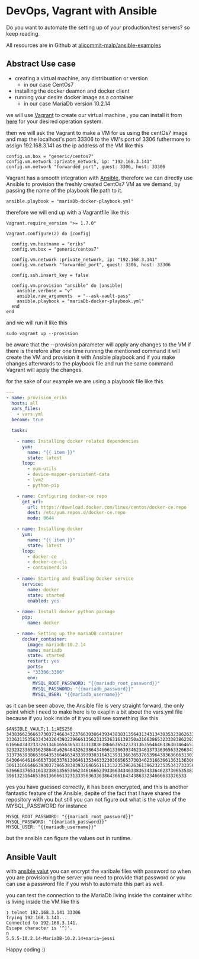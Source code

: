 # DevOps, Vagrant with Ansible 

Do you want to automate the setting up of your production/test servers? so keep reading.

All resources are in Github at [alicommit-malp/ansible-examples](https://github.com/alicommit-malp/ansible-examples)

## Abstract Use case 

- creating a virtual machine, any distribuation or version
  -  in our case CentOs7
- installing the docker deamon and docker client 
- running your desire docker image as a container
  - in our case MariaDb version 10.2.14
  
we will use [Vagrant](https://www.vagrantup.com) to create our virtual machine , you can install it from [here](https://www.vagrantup.com/downloads.html) for your desired operation system.


then we will ask the Vagrant to make a VM for us using the centOs7 image and  map the localhost's port 33306 to the VM's port of 3306 futhermore to assign 192.168.3.141 as the ip address of the VM like this 

```
config.vm.box = "generic/centos7"
config.vm.network :private_network, ip: "192.168.3.141"
config.vm.network "forwarded_port", guest: 3306, host: 33306

```

Vagrant has a smooth integration with [Ansible](https://www.ansible.com), therefore we can directly use Ansible to provision the freshly created CentOs7 VM as we demand, by passing the name of the playbook file path to it.

```
ansible.playbook = "mariaDb-docker-playbook.yml"
```

therefore we will end up with a Vagrantfile like this 
```
Vagrant.require_version ">= 1.7.0"

Vagrant.configure(2) do |config|

  config.vm.hostname = "eriks"
  config.vm.box = "generic/centos7"

  config.vm.network :private_network, ip: "192.168.3.141"
  config.vm.network "forwarded_port", guest: 3306, host: 33306

  config.ssh.insert_key = false

  config.vm.provision "ansible" do |ansible|
    ansible.verbose = "v"
    ansible.raw_arguments  = "--ask-vault-pass"
    ansible.playbook = "mariaDb-docker-playbook.yml"
  end
end
```
and we will run it like this 

```
sudo vagrant up --provision
```
be aware that the --provision parameter will apply any changes to the VM if there is therefore after one time running the mentioned command it will create the VM and provision it with Ansible playbook and if you make changes afterwards to the playbook file and run the same command Vagrant will apply the changes.

for the sake of our example we are using a playbook file like this 

```yml
---
- name: provision_eriks
  hosts: all
  vars_files:
    - vars.yml
  become: true

  tasks:

    - name: Installing docker related dependencies
      yum:   
        name: "{{ item }}"
        state: latest
      loop:
        - yum-utils
        - device-mapper-persistent-data
        - lvm2
        - python-pip

    - name: Configuring docker-ce repo
      get_url:
        url: https://download.docker.com/linux/centos/docker-ce.repo
        dest: /etc/yum.repos.d/docker-ce.repo
        mode: 0644

    - name: Installing docker
      yum:   
        name: "{{ item }}"
        state: latest
      loop:
        - docker-ce
        - docker-ce-cli 
        - containerd.io
        
    - name: Starting and Enabling Docker service
      service:
        name: docker
        state: started
        enabled: yes
    
    - name: Install docker python package 
      pip:
        name: docker 

    - name: Setting up the mariaDB container 
      docker_container:
        image: mariadb:10.2.14
        name: mariadb
        state: started
        restart: yes
        ports:
        - "33306:3306"
        env:
          MYSQL_ROOT_PASSWORD: "{{mariadb_root_password}}"
          MYSQL_PASSWORD: "{{mariadb_password}}"
          MYSQL_USER: "{{mariadb_username}}"

```

as it can be seen above, the Ansible file is very straight forward, the only point which i need to make here is to exaplin a bit about the vars.yml file because if you look inside of it you will see something like this

```
$ANSIBLE_VAULT;1.1;AES256
34383662366637303734663432376630306439343838313564313431343035323862633166363366
3336313535633434326439323966613562313536316138350a316638653233383862383235323965
61666434323332613461656365313331383638666365323731363564646336303464653465636437
3232323365356238640a626464326238643466613366393462346137336365633266343033306139
31373639386636643536646634333939303164313931366365376539643836366631303134303266
64306464616466373863376130646135346332303665653730346231663661363136306134376230
30613166646639303739653838393264656161313235396263613962323535343733356363666165
63666337653161323861356536623461666239336634346338363433646237306535383762346261
39613231646538613666613231333563633638643661643438633234666633326533

```

yes you have guessed correctly, it has been encrypted, and this is another fantastic feature of the Ansible, depite of the fact that I have shared the repository with you but still you can not figure out what is the value of the MYSQL_PASSWORD for instance 

```
MYSQL_ROOT_PASSWORD: "{{mariadb_root_password}}"
MYSQL_PASSWORD: "{{mariadb_password}}"
MYSQL_USER: "{{mariadb_username}}"
```

but the ansible can figure the values out in runtime.

## Ansible Vault
with [ansible valut](https://docs.ansible.com/ansible/latest/user_guide/vault.html) you can encrypt the varibale files with password so when you are provisioning the server you need to provide that password or you can use a password file if you wish to automate this part as well.

you can test the connection to the MariaDb living inside the container whihc is living inside the VM like this

```
❯ telnet 192.168.3.141 33306
Trying 192.168.3.141...
Connected to 192.168.3.141.
Escape character is '^]'.
n
5.5.5-10.2.14-MariaDB-10.2.14+maria~jessi
```

Happy coding :)